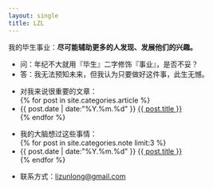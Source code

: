```yaml
---
layout: single
title: LZL
---
```


我的毕生事业：**尽可能辅助更多的人发现、发展他们的兴趣。**

- 问：年纪不大就用『毕生』二字修饰『事业』，是否不妥？
- 答：我无法预知未来，但我认为只要做好这件事，此生无憾。

<ul class="articles">
  <li>对我来说很重要的文章：</li>
  {% for post in site.categories.article %}
  <li><span class="date">{{ post.date | date:"%Y.%m.%d" }}</span> <a href="{{ post.url }}">{{ post.title }}</a></li>
  {% endfor %}
</ul>

<ul class="notes">
  <li>我的大脑想过这些事情：</li>
  {% for post in site.categories.note limit:3 %}
  <li>{{ post.date | date:"%Y.%m.%d" }} <a href="{{ post.url }}">{{ post.title }}</a></li>
  {% endfor %}
</ul>

- 联系方式：<lizunlong@gmail.com>
